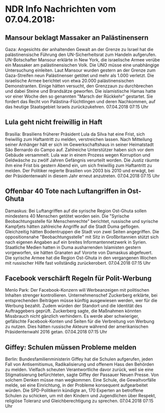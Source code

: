 # NDR Info Nachrichten vom 07.04.2018:


## Mansour beklagt Massaker an Palästinensern
Gaza:	Angesichts der anhaltenden Gewalt an der Grenze zu Israel hat die palästinensische Führung den UN-Sicherheitsrat zum Handeln aufgerufen. UN-Botschafter Mansour erklärte in New York, die israelische Armee verübe ein Massaker am palästinensischen Volk. Die UNO müsse eine unabhängige Untersuchung einleiten. Laut Mansour wurden gestern an der Grenze zum Gaza-Streifen neun Palästinenser getötet und mehr als 1.000 verletzt. Die israelische Armee berichtet von etwa 20.000 palästinensischen Demonstranten. Einige hätten versucht, den Grenzzaun zu durchbrechen und dabei Steine und Brandsätze geworfen. Die islamistische Hamas hatte vor einer Woche den so genannten "Marsch der Rückkehr" gestartet. Sie fordert das Recht von Palästina-Flüchtlingen und deren Nachkommen, auf das heutige Staatsgebiet Israels zurückzukehren. 07.04.2018 07:15 Uhr 

## Lula geht nicht freiwillig in Haft
Brasilia:	Brasiliens früherer Präsident Lula da Silva hat eine Frist, sich freiwillig zum Haftantritt zu melden, verstreichen lassen. Nach Mitteilung seiner Anhänger hält er sich im Gewerkschaftshaus in seiner Heimatstadt São Bernardo do Campo auf. Zahlreiche Unterstützer haben sich vor dem Gebäude versammelt. Lula war in einem Prozess wegen Korruption und Geldwäsche zu zwölf Jahren Gefängnis verurteilt worden. Die Justiz räumte ihm eine Frist bis gestern Abend ein, um sich freiwillig zum Haftantritt zu melden. Der Politiker regierte Brasilien von 2003 bis 2010 und erwägt, bei der Präsidentenwahl in diesem Jahr erneut anzutreten. 07.04.2018 07:15 Uhr 

## Offenbar 40 Tote nach Luftangriffen in Ost-Ghuta
Damaskus: Bei Luftangriffen auf die syrische Region Ost-Ghuta sollen mindestens 40 Menschen getötet worden sein. Die "Syrische Beobachtungsstelle für Menschenrechte" berichtet, russische und syrische Kampfjets hätten zahlreiche Angriffe auf die Stadt Duma geflogen. Gleichzeitig hätten Bodentruppen die Stadt von zwei Seiten angegriffen. Die oppositionsnahe "Beobachtungsstelle" mit Sitz in Großbritannien stützt sich nach eigenen Angaben auf ein breites Informantennetzwerk in Syrien. Staatliche Medien hatten in Duma ausharrenden Islamisten gestern vorgeworfen, sie hätten Granaten auf Vororte von Damaskus abgefeuert. Die syrische Armee hat die Region Ost-Ghuta in den vergangenen Wochen mit russischer Hilfe fast vollständig zurückerobert. 07.04.2018 07:15 Uhr 

## Facebook verschärft Regeln für Polit-Werbung
Menlo Park:	Der Facebook-Konzern will Werbeanzeigen mit politischen Inhalten strenger kontrollieren. Unternehmenschef Zuckerberg erklärte, bei entsprechenden Beiträgen müsse künftig ausgewiesen werden, wer für die Werbung bezahlt. Zudem würden der Standort und die Identität des Auftraggebers geprüft. Zuckerberg sagte, die Maßnahmen könnten Missbrauch nicht gänzlich verhindern. Es werde aber schwieriger, gefälschte Facebook-Konten und Seiten für die Verbreitung von Werbung zu nutzen. Dies hätten russische Akteure während der amerikanischen Präsidentenwahl 2016 getan. 07.04.2018 07:15 Uhr 

## Giffey: Schulen müssen Probleme melden
Berlin:	Bundesfamilienministerin Giffey hat die Schulen aufgerufen, jeden Fall von Antisemitismus, Radikalisierung und offenem Hass den Behörden zu melden. Vielfach scheuten Verantwortliche davor zurück, weil sie eine Stigmatisierung befürchteten, sagte Giffey der Passauer Neuen Presse. Von solchem Denken müsse man wegkommen. Eine Schule, die Gewaltvorfälle melde, sei eine Einrichtung, in der Probleme konsequent aufgearbeitet würden. Die SPD-Politikerin kündigte an, 170 Experten an betroffene Schulen zu schicken, um mit den Kindern und Jugendlichen über Respekt, religiöse Toleranz und Gleichberechtigung zu sprechen. 07.04.2018 07:15 Uhr 
